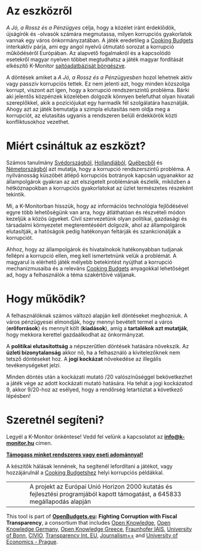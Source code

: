 # Az eszközről

_A Jó, a Rossz és a Pénzügyes_ célja, hogy a közélet iránt érdeklődök, újságírók és -olvasók számára megmutassa, milyen korrupciós gyakorlatok vannak egy város önkormányzatában. A játék eredetileg a [Cooking Budgets](http://cookingbudgets.com/) interkaktív párja, ami egy angol nyelvű útmutató sorozat a korrupció működéséről Európában. Az alapvető fogalmakról és a kapcsolódó esetekről magyar nyelven többet megtudhatsz a játék magyar fordítását elkészítő K-Monitor [sajtóadatbázisát böngészve](www.k-monitor.hu/adatbazis).

A döntések amiket a _A Jó, a Rossz és a Pénzügyesben_ hozol lehetnek aktív vagy passzív korrupciós tettek. Ez nem jelenti azt, hogy minden közszolga korrupt, viszont azt igen, hogy a korrupció rendszerszintű probléma. Bárki aki jelentős közpénzek közelében dolgozik könnyen belefuthat olyan hivatali szereplőkkel, akik a pozíciójukat egy harmadik fél szolgálatára használják. Ahogy azt az játék bemutatja a szimpla elutasítás nem oldja meg a korrupciót, az elutasítás ugyanis a rendszeren belüli érdekkörök közti konfliktusokhoz vezethet. 

# Miért csináltuk az eszközt?

Számos tanulmány [Svédországból](http://www.nordicacademicpress.com/bok/a-clean-house/), [Hollandiából](http://link.springer.com/chapter/10.1007/978-3-319-01839-3_19), [Québecből](https://en.wikipedia.org/wiki/Charbonneau_Commission) és [Németországból](https://www.amazon.de/Korruption-Deutschland-Portrait-einer-Wachstumsbranche/dp/3406510663) azt mutatja, hogy a korrupció rendszerszintű probléma. A nyilvánosság küszöbét átlépő korrupciós botrányok kapcsán ugyanakkor az állampolgárok gyakran az azt elszigetelt problémának észlelik, miközben a hétköznapokban a korrupciós gyakorlatokat az üzlet természetes részeként tekintik.

Mi, a K-Monitorban hisszük, hogy az információs technológia fejlődésével egyre több lehetőségünk van arra, hogy átláthatóan és részvételi módon kezeljük a közös ügyeket. Civil szervezetünk olyan politikai, gazdasági és társadalmi környezetet megteremtéséért dolgozik, ahol az állampolgárok elutasítják, a hatóságok pedig hatékonyan feltárják és szankcionálják a korrupciót. 

Ahhoz, hogy az állampolgárok és hivatalnokok hatékonyabban tudjanak fellépni a korrupció ellen, meg kell ismertetnünk velük a problémát. A magyarul is elérhető játék mélyebb betekintést nyújthat a korrupció mechanizmusaiba és a releváns [Cooking Budgets](http://cookingbudgets.com/) anyagokkal lehetőséget ad, hogy a felhasználók a téma szakértőivé váljanak.

# Hogy működik? 

A felhasználóknak számos változó alapján kell döntéseket meghozniuk. A város pénzügyesei elmondják, hogy mennyi bevételt termel a város (**erőforrások**) és mennyit költ (**kiadások**), amíg a **tartalékok azt mutatják**, hogy mekkora kerettel gazdaálkodhat az önkormányzat. 

A **politikai elutasítottság** a népszerűtlen döntések hatására növekszik. Az **üzleti bizonytalanság** akkor nő, ha a felhasználó a kivitelezőknek nem tetsző döntéseket hoz. A **jogi kockázat** növekedése az illegális tevékenységeket jelzi. 

Minden döntés után a kockázati mutató /20 valószínűséggel bekövetkezhet a játék vége az adott kockázati mutató hatására. Ha tehát a jogi kockázatod 9, akkor 9/20-hoz az esélyed, hogy a rendőrség letartóztat a következő lépésben!



# Szeretnél segíteni?

Legyél a K-Monitor önkéntese! Vedd fel velünk a kapcsolatot az **info@k-monitor.hu** címen.

<a target="_blank" href="http://k-monitor.hu/tamogatas">**Támogass minket rendszeres vagy eseti adománnyal!**</a>

A készítők hálásak lennének, ha segítenél lefordítani a játékot, vagy hozzájárulnál a [Cooking Budgetshez](http://cookingbudgets.com/) helyi korrupciós példákkal.

<table>

<tr>
	<td><img proton-src="./images/logos/eu-flag.jpg" name="European Union flag" width="100px" border="0"></td>
	<td>A projekt az Európai Unió Horizon 2000 kutatás és fejlesztési programjából kapott támogatást, a 645833 megállapodás alapján</td>
</tr>
</table>
This tool is part of <strong><a target="_blank" href="http://openbudgets.eu/">OpenBudgets.eu</a>: Fighting Corruption with Fiscal Transparency</strong>, a consortium that includes <a target="_blank" href="https://okfn.org/">Open Knowledge</a>, <a target="_blank" href="https://okfn.de/">Open Knowledge Germany</a>, <a target="_blank" href="http://okfn.gr/">Open Knowledge Greece</a>, <a target="_blank" href="https://www.iais.fraunhofer.de/en.html">Fraunhofer IAIS</a>, <a target="_blank" href="https://www.uni-bonn.de/">University of Bonn</a>, <a target="_blank" href="http://www.civio.es/en/">CIVIO</a>, <a target="_blank" href="http://transparency.eu//">Transparency Int. EU</a>, <a target="_blank" href="https://en.wikipedia.org/wiki/Journalism%2B%2B">Journalism++</a> and <a target="_blank" href="https://www.vse.cz/english/">University of Economics - Prague</a>.
